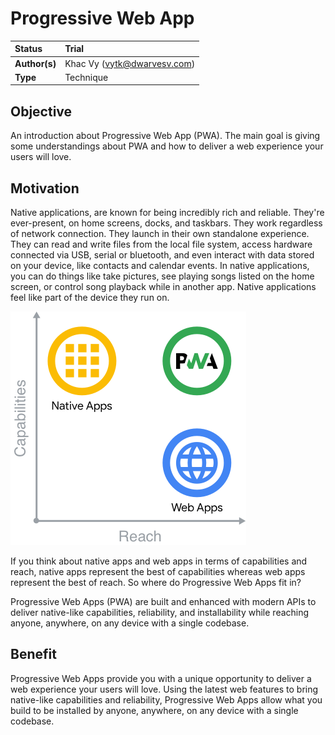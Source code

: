# Progressive Web App

| Status        | Trial                       |
| :------------ | :-------------------------- |
| **Author(s)** | Khac Vy (vytk@dwarvesv.com) |
| **Type**      | Technique                   |

## Objective

An introduction about Progressive Web App (PWA). The main goal is giving some understandings about PWA and how to deliver a web experience your users will love.

## Motivation

Native applications, are known for being incredibly rich and reliable. They're ever-present, on home screens, docks, and taskbars. They work regardless of network connection. They launch in their own standalone experience. They can read and write files from the local file system, access hardware connected via USB, serial or bluetooth, and even interact with data stored on your device, like contacts and calendar events. In native applications, you can do things like take pictures, see playing songs listed on the home screen, or control song playback while in another app. Native applications feel like part of the device they run on.

![inline](assets/capabilities-reach.png)

If you think about native apps and web apps in terms of capabilities and reach, native apps represent the best of capabilities whereas web apps represent the best of reach. So where do Progressive Web Apps fit in?

Progressive Web Apps (PWA) are built and enhanced with modern APIs to deliver native-like capabilities, reliability, and installability while reaching anyone, anywhere, on any device with a single codebase.

## Benefit

Progressive Web Apps provide you with a unique opportunity to deliver a web experience your users will love. Using the latest web features to bring native-like capabilities and reliability, Progressive Web Apps allow what you build to be installed by anyone, anywhere, on any device with a single codebase.
